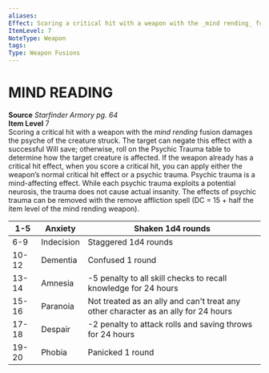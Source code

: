 ```yaml
---
aliases: 
Effect: Scoring a critical hit with a weapon with the _mind rending_ fusion damages the psyche of the creature struck. The target can negate this effect with a successful Will save; otherwise, roll on the Psychic Trauma table to determine how the target creature is affected. If the weapon already has a critical hit effect, when you score a critical hit, you can apply either the weapon’s normal critical hit effect or a psychic trauma. Psychic trauma is a mind-affecting effect. While each psychic trauma exploits a potential neurosis, the trauma does not cause actual insanity. The effects of psychic trauma can be removed with the remove affliction spell (DC = 15 + half the item level of the mind rending weapon).
ItemLevel: 7
NoteType: Weapon
tags: 
Type: Weapon Fusions
---
```

# MIND READING
**Source** _Starfinder Armory pg. 64_  
**Item Level** 7  
Scoring a critical hit with a weapon with the _mind rending_ fusion damages the psyche of the creature struck. The target can negate this effect with a successful Will save; otherwise, roll on the Psychic Trauma table to determine how the target creature is affected. If the weapon already has a critical hit effect, when you score a critical hit, you can apply either the weapon’s normal critical hit effect or a psychic trauma. Psychic trauma is a mind-affecting effect. While each psychic trauma exploits a potential neurosis, the trauma does not cause actual insanity. The effects of psychic trauma can be removed with the remove affliction spell (DC = 15 + half the item level of the mind rending weapon).

| 1-5   | Anxiety    | Shaken 1d4 rounds                                                                  |
|-------|------------|------------------------------------------------------------------------------------|
| 6-9   | Indecision | Staggered 1d4 rounds                                                               |
| 10-12 | Dementia   | Confused 1 round                                                                   |
| 13-14 | Amnesia    | -5 penalty to all skill checks to recall knowledge for 24 hours                    |
| 15-16 | Paranoia   | Not treated as an ally and can't treat any other character as an ally for 24 hours |
| 17-18 | Despair    | -2 penalty to attack rolls and saving throws for 24 hours                          |
| 19-20 | Phobia     | Panicked 1 round                                                                   |